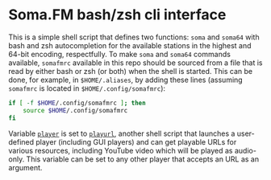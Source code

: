 # Soma.FM bash/zsh cli interface

This is a simple shell script that defines two functions: `soma` and `soma64` with bash and zsh autocompletion for the available stations in the highest and 64-bit encoding, respectfully. To make `soma` and `soma64` commands available, `somafmrc` available in this repo should be sourced from a file that is read by either bash or zsh (or both) when the shell is started. This can be done, for example, in `$HOME/.aliases`, by adding these lines (assuming `somafmrc` is located in `$HOME/.config/somafmrc`):
``` bash
if [ -f $HOME/.config/somafmrc ]; then
    source $HOME/.config/somafmrc
fi
```

Variable [`player`](https://github.com/kosivantsov/somafm-cli/blob/7cb867bb5cc01d2044007c25ee720e9c15512555/somafmrc#L2) is set to [`playurl`](https://github.com/kosivantsov/playurl), another shell script that launches a user-defined player (including GUI players) and can get playable URLs for various resources, including YouTube video which will be played as audio-only. This variable can be set to any other player that accepts an URL as an argument.

